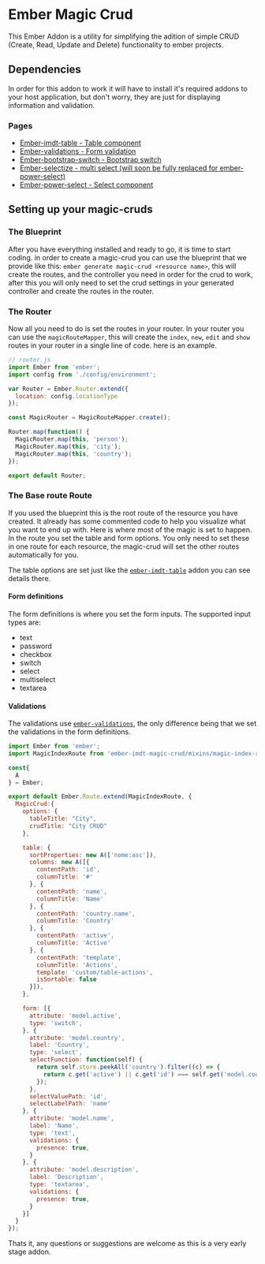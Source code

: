 # Ember Magic Crud
This Ember Addon is a utility for simplifying the adition of simple CRUD (Create, Read, Update and Delete) functionality to ember projects.

## Dependencies
In order for this addon to work it will have to install it's required addons to your host application, but don't worry, they are just for displaying information and validation.

### Pages
* [Ember-imdt-table - Table component](https://www.npmjs.com/package/ember-imdt-table)
* [Ember-validations - Form validation](https://github.com/dockyard/ember-validations)
* [Ember-bootstrap-switch - Bootstrap switch](https://github.com/Panman8201/ember-bootstrap-switch)
* [Ember-selectize - multi select (will soon be fully replaced for ember-power-select)](https://github.com/miguelcobain/ember-cli-selectize)
* [Ember-power-select - Select component](https://github.com/cibernox/ember-power-select)

## Setting up your magic-cruds

### The Blueprint
After you have everything installed and ready to go, it is time to start coding.
in order to create a magic-crud you can use the blueprint that we provide like this: `ember generate magic-crud <resource name>`, this will create the routes, and the controller you need in order for the crud to work, after this you will only need
to set the crud settings in your generated controller and create the routes in the router.

### The Router
Now all you need to do is set the routes in your router. In your router you can use the `magicRouteMapper`, this will create the `index`, `new`, `edit` and `show` routes in your router in a single line of code. here is an example.

```javascript
// router.js
import Ember from 'ember';
import config from './config/environment';

var Router = Ember.Router.extend({
  location: config.locationType
});

const MagicRouter = MagicRouteMapper.create();

Router.map(function() {
  MagicRouter.map(this, 'person');
  MagicRouter.map(this, 'city');
  MagicRouter.map(this, 'country');
});

export default Router;
```

### The Base route Route
If you used the blueprint this is the root route of the resource you have created. It already has some commented code to help you visualize what you want to end up with.
Here is where most of the magic is set to happen. In the route you set the table and form options. You only need to set these in one route for each resource, the magic-crud will set the other routes automatically for you.

The table options are set just like the [`ember-imdt-table`](https://www.npmjs.com/package/ember-imdt-table) addon you can see details there.

#### Form definitions
The form definitions is where you set the form inputs.
The supported input types are:
 - text
 - password
 - checkbox
 - switch
 - select
 - multiselect
 - textarea

#### Validations
The validations use [`ember-validations`](https://github.com/dockyard/ember-validations), the only difference being that we set the validations in the form definitions.

```javascript
import Ember from 'ember';
import MagicIndexRoute from 'ember-imdt-magic-crud/mixins/magic-index-route';

const{
  A
} = Ember;

export default Ember.Route.extend(MagicIndexRoute, {
  MagicCrud:{
    options: {
      tableTitle: "City",
      crudTitle: "City CRUD"
    },

    table: {
      sortProperties: new A(['nome:asc']),
      columns: new A([{
        contentPath: 'id',
        columnTitle: '#'
      }, {
        contentPath: 'name',
        columnTitle: 'Name'
      }, {
        contentPath: 'country.name',
        columnTitle: 'Country'
      }, {
        contentPath: 'active',
        columnTitle: 'Active'
      }, {
        contentPath: 'template',
        columnTitle: 'Actions',
        template: 'custom/table-actions',
        isSortable: false
      }]),
    },

    form: [{
      attribute: 'model.active',
      type: 'switch',
    }, {
      attribute: 'model.country',
      label: 'Country',
      type: 'select',
      selectFunction: function(self) {
        return self.store.peekAll('country').filter((c) => {
          return c.get('active') || c.get('id') === self.get('model.country.id');
        });
      },
      selectValuePath: 'id',
      selectLabelPath: 'name'
    }, {
      attribute: 'model.name',
      label: 'Name',
      type: 'text',
      validations: {
        presence: true,
      }
    }, {
      attribute: 'model.description',
      label: 'Description',
      type: 'textarea',
      validations: {
        presence: true,
      }
    }]
  }
});
```

Thats it, any questions or suggestions are welcome as this is a very early stage addon.
